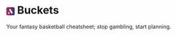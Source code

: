 # <img height="22" src="./client/public/logo_32.png" align="center"> Buckets

Your fantasy basketball cheatsheet; stop gambling, start planning.